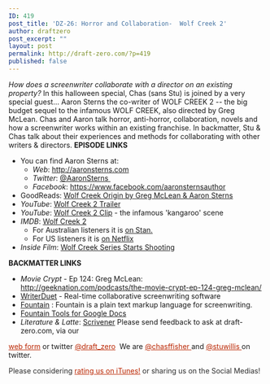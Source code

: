 ```yaml
---
ID: 419
post_title: 'DZ-26: Horror and Collaboration-  Wolf Creek 2'
author: draftzero
post_excerpt: ""
layout: post
permalink: http://draft-zero.com/?p=419
published: false
---
```

*How does a screenwriter collaborate with a director on an existing property?* In this halloween special, Chas (sans Stu) is joined by a very special guest... Aaron Sterns the co-writer of WOLF CREEK 2 -- the big budget sequel to the infamous WOLF CREEK, also directed by Greg McLean. Chas and Aaron talk horror, anti-horror, collaboration, novels and how a screenwriter works within an existing franchise. In backmatter, Stu & Chas talk about their experiences and methods for collaborating with other writers & directors. **EPISODE LINKS** 
*   You can find Aaron Sterns at: 
    *   *Web*: <a href="http://aaronsterns.com" target="_blank">http://aaronsterns.com</a>
    *   *Twitter*: <a href="https://twitter.com/AaronSterns" target="_blank">@AaronSterns </a>
    *   *Facebook*: <a href="https://www.facebook.com/aaronsternsauthor" target="_blank">https://www.facebook.com/aaronsternsauthor</a>
*   GoodReads: <a href="http://www.goodreads.com/book/show/19844085-origin" target="_blank">Wolf Creek Origin by Greg McLean & Aaron Sterns</a>
*   *YouTube*: <a href="https://www.youtube.com/watch?v=s4bqeT5edbs" target="_blank">Wolf Creek 2 Trailer</a>
*   *YouTube*: <a href="https://www.youtube.com/watch?v=N_YaZ-emcPc" target="_blank">Wolf Creek 2 Clip</a> - the infamous 'kangaroo' scene
*   *IMDB*: <a href="http://www.imdb.com/title/tt2004432/" target="_blank">Wolf Creek 2</a> 
    *   For Australian listeners it is <a href="https://play.stan.com.au/programs/376181" target="_blank">on Stan.</a>
    *   For US listeners it is <a href="http://www.netflix.com/title/70297644" target="_blank">on Netflix</a>
*   *Inside Film*: <a href="http://if.com.au/2015/10/18/article/JQJZZFXZLQ.html" target="_blank">Wolf Creek Series Starts Shooting</a>

**BACKMATTER LINKS** 
*   *Movie Crypt* - Ep 124: Greg McLean: <a href="http://geeknation.com/podcasts/the-movie-crypt-ep-124-greg-mclean/" target="_blank">http://geeknation.com/podcasts/the-movie-crypt-ep-124-greg-mclean/</a>
*   [WriterDuet][1] - Real-time collaborative screenwriting software
*   <a href="http://fountain.io" target="_blank">Fountain</a> : Fountain is a plain text markup language for screenwriting.
*   <a href="https://chrome.google.com/webstore/detail/fountain-tools/jfkgfigdnpiljgakkbnppfipajogbjdl?utm_source=permalink" target="_blank">Fountain Tools for Google Docs</a>
*   *Literature & Latte*: <a href="https://www.literatureandlatte.com/scrivener.php" target="_blank">Scrivener</a> Please send feedback to ask at draft-zero.com, via our 

<a style="font-weight: inherit; font-style: inherit; color: #ba2500;" href="http://draft-zero.com/feedback/" target="_blank">web form</a> or twitter <a style="font-weight: inherit; font-style: inherit; color: #ba2500;" href="https://twitter.com/draft_zero" target="_blank">@draft_zero</a>  We are <a style="font-weight: inherit; font-style: inherit; color: #ba2500;" href="http://www.twitter.com/chasffisher" target="_blank">@chasffisher </a>and <a style="font-weight: inherit; font-style: inherit; color: #ba2500;" href="http://www.twitter.com/stuwillis" target="_blank">@stuwillis </a>on twitter. <p style="color: #2d2d2d;">
  Please considering <a style="font-weight: inherit; font-style: inherit; color: #ba2500;" href="https://itunes.apple.com/au/podcast/draft-zero-screenwriting-podcast/id847126598?mt=2&ls=1">rating us on iTunes!</a> or sharing us on the Social Medias!
</p>

 [1]: https://writerduet.com